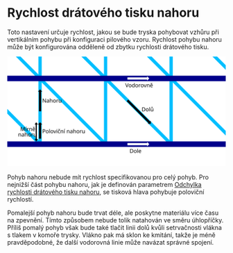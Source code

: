 Rychlost drátového tisku nahoru
====
Toto nastavení určuje rychlost, jakou se bude tryska pohybovat vzhůru při vertikálním pohybu při konfiguraci pilového vzoru. Rychlost pohybu nahoru může být konfigurována odděleně od zbytku rychlosti drátového tisku.

![Kde platí různé rychlosti při drátovém tisku](../images/wireframe_printspeed_cs.svg)

Pohyb nahoru nebude mít rychlost specifikovanou pro celý pohyb. Pro nejnižší část pohybu nahoru, jak je definován parametrem [Odchylka rychlosti drátového tisku nahoru](wireframe_up_half_speed.md), se tisková hlava pohybuje poloviční rychlostí.

Pomalejší pohyb nahoru bude trvat déle, ale poskytne materiálu více času na zpevnění. Tímto způsobem nebude tolik natahován ve směru úhlopříčky. Příliš pomalý pohyb však bude také tlačit linii dolů kvůli setrvačnosti vlákna s tlakem v komoře trysky. Vlákno pak má sklon ke kmitání, takže je méně pravděpodobné, že další vodorovná linie může navázat správné spojení.
